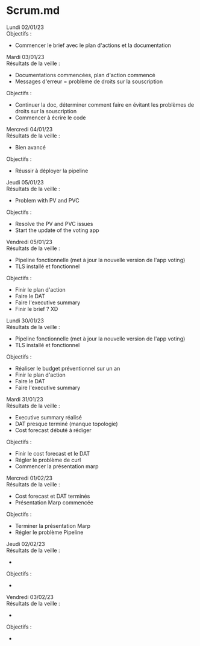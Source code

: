 # Scrum.md 

Lundi 02/01/23  
Objectifs :

* Commencer le brief avec le plan d'actions et la documentation

Mardi 03/01/23  
Résultats de la veille :

* Documentations commencées, plan d'action commencé
* Messages d'erreur = problème de droits sur la souscription

Objectifs :

* Continuer la doc, déterminer comment faire en évitant les problèmes de droits sur la souscription
* Commencer à écrire le code

Mercredi 04/01/23  
Résultats de la veille :

* Bien avancé

Objectifs :

* Réussir à déployer la pipeline

Jeudi 05/01/23  
Résultats de la veille :

* Problem with PV and PVC

Objectifs :

* Resolve the PV and PVC issues
* Start the update of the voting app

Vendredi 05/01/23  
Résultats de la veille :

* Pipeline fonctionnelle (met à jour la nouvelle version de l'app voting)
* TLS installé et fonctionnel

Objectifs :

* Finir le plan d'action
* Faire le DAT
* Faire l'executive summary
* Finir le brief ? XD

Lundi 30/01/23  
Résultats de la veille :

* Pipeline fonctionnelle (met à jour la nouvelle version de l'app voting)
* TLS installé et fonctionnel

Objectifs :

* Réaliser le budget préventionnel sur un an
* Finir le plan d'action
* Faire le DAT
* Faire l'executive summary

Mardi 31/01/23  
Résultats de la veille :

* Executive summary réalisé
* DAT presque terminé (manque topologie)
* Cost forecast débuté à rédiger

Objectifs :

* Finir le cost forecast et le DAT
* Régler le problème de curl
* Commencer la présentation marp

Mercredi 01/02/23  
Résultats de la veille :

* Cost forecast et DAT terminés
* Présentation Marp commencée 

Objectifs :

* Terminer la présentation Marp
* Régler le problème Pipeline

Jeudi 02/02/23  
Résultats de la veille :

* 

Objectifs :

* 

Vendredi 03/02/23  
Résultats de la veille :

* 

Objectifs :

* 


